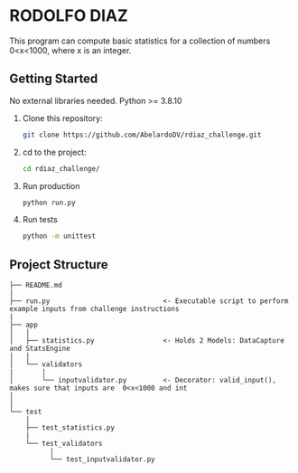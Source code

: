 RODOLFO DIAZ
==============================

This program can compute basic statistics for a collection of numbers 0<x<1000, where x is an integer.

Getting Started
------------


No external libraries needed.
Python >= 3.8.10

1. Clone this repository:
   ```sh
   git clone https://github.com/AbelardoDV/rdiaz_challenge.git
   ```
2. cd to the project:
   ```sh
   cd rdiaz_challenge/
   ```
3. Run production
   ```sh
   python run.py
   ```
4. Run tests
   ```sh
   python -m unittest
   ```

Project Structure
------------

    ├── README.md
    |
    ├── run.py                            <- Executable script to perform example inputs from challenge instructions
    |
    ├── app
    │   │
    │   ├── statistics.py                 <- Holds 2 Models: DataCapture and StatsEngine
    │   │
    │   └── validators                    
    |       |
    │       └── inputvalidator.py         <- Decorator: valid_input(), makes sure that inputs are  0<x<1000 and int
    │
    │
    └── test       
        │
        ├── test_statistics.py
        |
        └── test_validators
              |
              └── test_inputvalidator.py       
